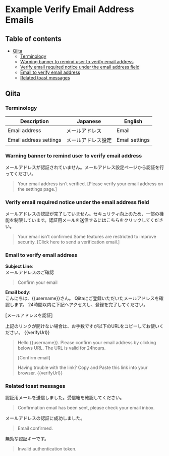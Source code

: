 # Example Verify Email Address Emails


## Table of contents <!-- omit in toc -->

* [Qiita](#qiita)
  * [Terminology](#terminology)
  * [Warning banner to remind user to verify email address](#warning-banner-to-remind-user-to-verify-email-address)
  * [Verify email required notice under the email address field](#verify-email-required-notice-under-the-email-address-field)
  * [Email to verify email address](#email-to-verify-email-address)
  * [Related toast messages](#related-toast-messages)


## Qiita


### Terminology

| Description            | Japanese           | English        |
| ---------------------- | ------------------ | -------------- |
| Email address          | メールアドレス     | Email          |
| Email address settings | メールアドレス設定 | Email settings |


### Warning banner to remind user to verify email address

メールアドレスが認証されていません。メールアドレス設定ページから認証を行ってください。

> Your email address isn't verified. [Please verify your email address on the settings page.]


### Verify email required notice under the email address field

メールアドレスの認証が完了していません。セキュリティ向上のため、一部の機能を制限しています。認証用メールを送信するにはこちらをクリックしてください。

> Your email isn't confirmed.Some features are restricted to improve security. [Click here to send a verification email.]


### Email to verify email address

**Subject Line**:  
メールアドレスのご確認

> Confirm your email

**Email body**:  
こんにちは、{{username}}さん。
Qiitaにご登録いただいたメールアドレスを確認します。
24時間以内に下記へアクセスし、登録を完了してください。

[メールアドレスを認証]

上記のリンクが開けない場合は、お手数ですが以下のURLをコピーしてお使いください。
{{verifyUrl}}

> Hello {{username}}.
> Please confirm your email address by clicking belows URL. The URL is valid for 24hours.
>
> [Confirm email]
>
> Having trouble with the link? Copy and Paste this link into your browser.
> {{verifyUrl}}


### Related toast messages

認証用メールを送信しました。受信箱を確認してください。

> Confirmation email has been sent, please check your email inbox.

メールアドレスの認証に成功しました。

> Email confirmed.

無効な認証キーです。

> Invalid authentication token.
